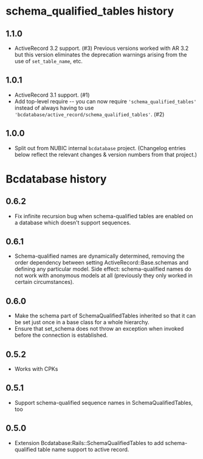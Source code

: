 schema_qualified_tables history
===============================

1.1.0
-----

- ActiveRecord 3.2 support. (#3)
  Previous versions worked with AR 3.2 but this version eliminates the
  deprecation warnings arising from the use of `set_table_name`, etc.

1.0.1
-----
- ActiveRecord 3.1 support. (#1)
- Add top-level require -- you can now require
  `'schema_qualified_tables'` instead of always having to use
  `'bcdatabase/active_record/schema_qualified_tables'`. (#2)

1.0.0
-----
- Split out from NUBIC internal `bcdatabase` project.
  (Changelog entries below reflect the relevant changes & version numbers from that project.)

Bcdatabase history
==================

0.6.2
-----
- Fix infinite recursion bug when schema-qualified tables are enabled on a
  database which doesn't support sequences.

0.6.1
-----
- Schema-qualified names are dynamically determined, removing the order
  dependency between setting ActiveRecord::Base.schemas and defining any
  particular model.  Side effect: schema-qualified names do not work with
  anonymous models at all (previously they only worked in certain
  circumstances).

0.6.0
-----
- Make the schema part of SchemaQualifiedTables inherited so that it can be
  set just once in a base class for a whole hierarchy.
- Ensure that set_schema does not throw an exception when invoked before the
  connection is established.

0.5.2
-----
- Works with CPKs

0.5.1
-----
- Support schema-qualified sequence names in SchemaQualifiedTables, too

0.5.0
-----
- Extension Bcdatabase:Rails::SchemaQualifiedTables to add schema-qualified
  table name support to active record.
